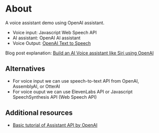 # About
A voice assistant demo using OpenAI assistant.

- Voice input: Javascript Web Speech API
- AI assistant: OpenAI AI assistant
- Voice Output: [OpenAI Text to Speech](https://platform.openai.com/docs/guides/text-to-speech)

Blog post explanation: [Build an AI Voice assistant like Siri using OpenAI](build-ai-voice-assistant-like-siri-use-openai-ai-assistant)

## Alternatives
- For voice input we can use speech-to-text API from OpenAI, AssemblyAI, or OtterAI
- For voice ouput we can use ElevenLabs API or Javascript SpeechSynthesis API (Web Speech API)

## Additional resources
- [Basic tutorial of Assistant API by OpenAI](https://serpapi.com/blog/assistant-api-openai-beginner-tutorial/)
